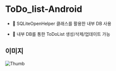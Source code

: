 # ToDo_list-Android

* 💎 SQLiteOpenHelper 클래스를 활용한 내부 DB 사용

* 💎 내부 DB를 통한 ToDoList 생성/삭제/업데이트 가능

## 이미지
![Thumb](https://user-images.githubusercontent.com/77922432/208297685-e14b9dad-7858-4ec0-b137-fb16b54671f1.jpg)
